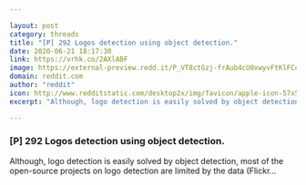 ```yaml
---

layout: post
category: threads
title: "[P] 292 Logos detection using object detection."
date: 2020-06-21 18:17:30
link: https://vrhk.co/2AXlABF
image: https://external-preview.redd.it/P_VT8ctGzj-frAub4cU0xwyvFtKlFCodpC1eC1mbnbs.jpg?width=420&height=219.895287958&auto=webp&crop=420:219.895287958,smart&s=b052644826f92f2920c5b2c7c8a0c610d25f64c1
domain: reddit.com
author: "reddit"
icon: http://www.redditstatic.com/desktop2x/img/favicon/apple-icon-57x57.png
excerpt: "Although, logo detection is easily solved by object detection, most of the open-source projects on logo detection are limited by the data (Flickr..."

---
```


### [P] 292 Logos detection using object detection.

Although, logo detection is easily solved by object detection, most of the open-source projects on logo detection are limited by the data (Flickr...